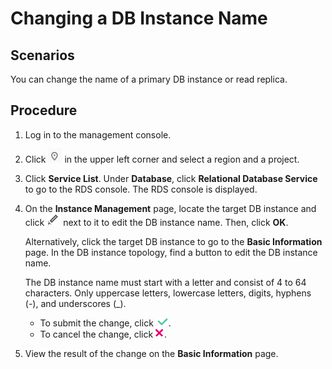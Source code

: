 # Changing a DB Instance Name<a name="rds_modify_instance_name"></a>

## **Scenarios**<a name="section241540814823"></a>

You can change the  name  of a primary DB instance or read replica.

## Procedure<a name="section45421719172826"></a>

1.  Log in to the management console.
2.  Click  ![](figures/region.png)  in the upper left corner and select a region and a project.
3.  Click  **Service List**. Under  **Database**, click  **Relational Database Service**  to go to the RDS console. The RDS console is displayed.
4.  On the  **Instance Management**  page, locate the target DB instance and click  ![](figures/port.png)  next to it to edit the DB instance name. Then, click  **OK**.

    Alternatively, click the target DB instance to go to the  **Basic Information**  page. In the DB instance topology, find a button to edit the DB instance name.

    The DB instance name must start with a letter and consist of 4 to 64 characters. Only uppercase letters, lowercase letters, digits, hyphens \(-\), and underscores \(\_\).

    -   To submit the change, click  ![](figures/insert.png).
    -   To cancel the change, click  ![](figures/deleat.png).

5.  View the result of the change on the  **Basic Information**  page.

